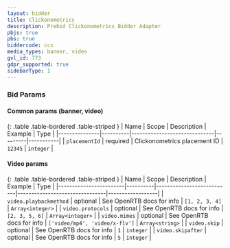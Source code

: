 ```yaml
---
layout: bidder
title: Clickonometrics
description: Prebid Clickonometrics Bidder Adapter
pbjs: true
pbs: true
biddercode: ccx
media_types: banner, video
gvl_id: 773
gdpr_supported: true
sidebarType: 1
---
```



### Bid Params

#### Common params (banner, video)

{: .table .table-bordered .table-striped }
| Name          | Scope    | Description                  | Example | Type      |
|---------------|----------|------------------------------|---------|-----------|
| `placementId` | required | Clickonometrics placement ID | `12345` | `integer` |

#### Video params

{: .table .table-bordered .table-striped }
| Name                   | Scope    | Description               | Example                        | Type             |
|------------------------|----------|---------------------------|--------------------------------|------------------|
| `video.playbackmethod` | optional | See OpenRTB docs for info | `[1, 2, 3, 4]`                 | `Array<integer>` |
| `video.protocols`      | optional | See OpenRTB docs for info | `[2, 3, 5, 6]`                 | `Array<integer>` |
| `video.mimes`          | optional | See OpenRTB docs for info | `['video/mp4', 'video/x-flv']` | `Array<string>`  |
| `video.skip`           | optional | See OpenRTB docs for info | `1`                            | `integer`        |
| `video.skipafter`      | optional | See OpenRTB docs for info | `5`                            | `integer`        |
